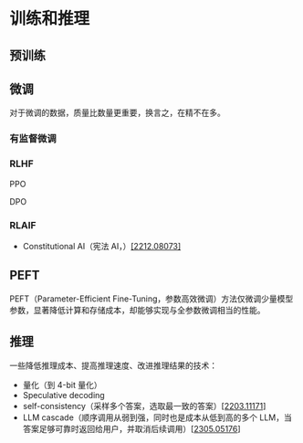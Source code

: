 # 训练和推理

## 预训练

## 微调

对于微调的数据，质量比数量更重要，换言之，在精不在多。

### 有监督微调

### RLHF

PPO

DPO

### RLAIF

* Constitutional AI（宪法 AI，）[[2212.08073]](https://arxiv.org/abs/2212.08073)

## PEFT

PEFT（Parameter-Efficient Fine-Tuning，参数高效微调）方法仅微调少量模型参数，显著降低计算和存储成本，却能够实现与全参数微调相当的性能。

## 推理

一些降低推理成本、提高推理速度、改进推理结果的技术：

* 量化（到 4-bit 量化）
* Speculative decoding
* self-consistency（采样多个答案，选取最一致的答案）[[2203.11171]](https://arxiv.org/abs/2203.11171)
* LLM cascade（顺序调用从弱到强，同时也是成本从低到高的多个 LLM，当答案足够可靠时返回给用户，并取消后续调用）[[2305.05176](https://arxiv.org/abs/2305.05176)]
